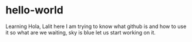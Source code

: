 # hello-world
Learning 
Hola, Lalit here I am trying to know what github is and how to use it
so what are we waiting, sky is blue let us start working on it.
